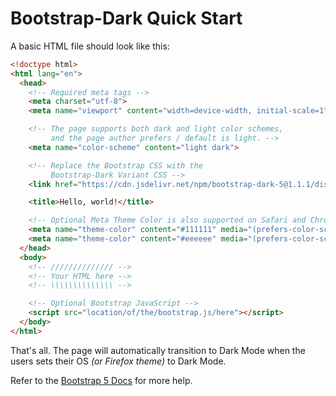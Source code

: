 # Bootstrap-Dark Quick Start

A basic HTML file should look like this:

```html
<!doctype html>
<html lang="en">
  <head>
    <!-- Required meta tags -->
    <meta charset="utf-8">
    <meta name="viewport" content="width=device-width, initial-scale=1">

    <!-- The page supports both dark and light color schemes,
         and the page author prefers / default is light. -->
    <meta name="color-scheme" content="light dark">

    <!-- Replace the Bootstrap CSS with the
         Bootstrap-Dark Variant CSS -->
    <link href="https://cdn.jsdelivr.net/npm/bootstrap-dark-5@1.1.1/dist/css/bootstrap-dark.min.css" rel="stylesheet">

    <title>Hello, world!</title>

    <!-- Optional Meta Theme Color is also supported on Safari and Chrome -->
    <meta name="theme-color" content="#111111" media="(prefers-color-scheme: light)">
    <meta name="theme-color" content="#eeeeee" media="(prefers-color-scheme: dark)">
  </head>
  <body>
    <!-- ////////////// -->
    <!-- Your HTML here -->
    <!-- \\\\\\\\\\\\\\ -->

    <!-- Optional Bootstrap JavaScript -->
    <script src="location/of/the/bootstrap.js/here"></script>
  </body>
</html>
```

That's all.  The page will automatically transition to Dark Mode when the users sets their OS *(or Firefox theme)* to Dark Mode.

Refer to the [Bootstrap 5 Docs](https://getbootstrap.com/docs/5.0/getting-started/introduction/#starter-template) for more help.
